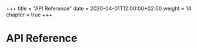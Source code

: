 +++
title = "API Reference"
date = 2020-04-01T12:00:00+02:00
weight = 14
chapter = true
+++

# API Reference

